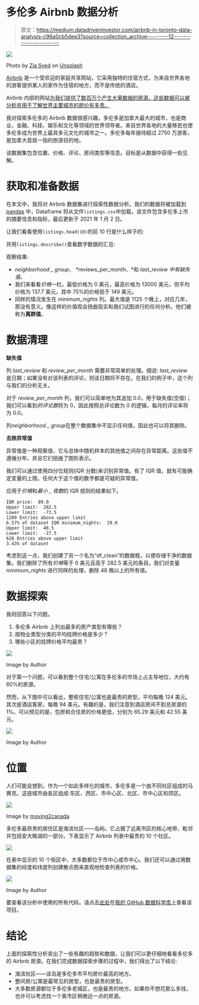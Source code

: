 # 多伦多 Airbnb 数据分析

> 原文：<https://medium.datadriveninvestor.com/airbnb-in-toronto-data-analysis-c96a0cb5dee3?source=collection_archive---------12----------------------->

![](img/6cbba701c03254b20ae78aa7d55babcd.png)

Photo by [Zia Syed](https://unsplash.com/@syedzia123?utm_source=unsplash&amp;utm_medium=referral&amp;utm_content=creditCopyText) on [Unsplash](https://unsplash.com/?utm_source=unsplash&amp;utm_medium=referral&amp;utm_content=creditCopyText)

[Airbnb](https://www.airbnb.com/) 是一个受欢迎的家庭共享网站，它采用独特的住宿方式，为来自世界各地的游客提供某人的家作为住宿的地方，而不是传统的酒店。

Airbnb 内部的网站[为我们提供了数百万个产生大量数据的房源，这些数据可以被分析并用于了解世界主要城市的房价有多贵。](http://insideairbnb.com/get-the-data.html)

我对探索多伦多的 Airbnb 数据很感兴趣，多伦多是加拿大最大的城市，也是商业、金融、科技、娱乐和文化等领域的世界领导者。来自世界各地的大量移民也使多伦多成为世界上最具多元文化的城市之一。多伦多每年接待超过 2750 万游客，是加拿大首屈一指的旅游目的地。

该数据集包含位置、价格、评论、房间类型等信息。目标是从数据中获得一些见解。

# 获取和准备数据

在本文中，我将对 Airbnb 数据集进行探索性数据分析。我们的数据将被加载到 [pandas](https://pandas.pydata.org/) 中，Dataframe 将从文件`listings.csv`中加载，该文件包含多伦多上市的摘要信息和指标，最后更新于 2021 年 1 月 2 日。

让我们看看使用`listings.head(10)`的前 10 行是什么样子的:

并用`listings.describe()`查看数字数据的汇总:

观察结果:

*   *neighborhood _ group*、 *reviews_per_month、*和 *last_review 中有缺失值。*
*   我们来看看*价格*一栏。最低价格为 0 美元，最高价格为 13000 美元，但平均价格为 137.7 美元，其中 75%的价格低于 149 美元。
*   同样的情况发生在 *minimum_nights* 列。最大值是 1125 个晚上，对应几年，那没有意义。像这样的价值观会扭曲现实和我们试图进行的任何分析。他们被称为**离群值**。

# 数据清理

**缺失值**

列 *last_review* 和 *review_per_month* 需要非常简单的处理。细说: *last_review* 是日期；如果没有对该列表的评论，则该日期将不存在。在我们的例子中，这个列与我们的分析无关。

对于 *review_per_month* 列，我们可以简单地为其追加 0.0，用于缺失值(空值)；我们可以看到*的评论数*将为 0，因此按照总评论数为 0 的逻辑，每月的评论率将为 0.0。

列*neighborhood _ group*在整个数据集中不显示任何值，因此也可以将其删除。

**去除异常值**

异常值是一种观察值，它与总体中随机样本的其他值之间存在异常距离。这些值不遵循分布，并且它们扭曲了图形表示。

我们可以通过使用四分位规则(IQR 分数)来识别异常值。有了 IQR 值，就有可能确定变量的上限。任何大于这个值的数字都是可疑的异常值。

应用于*价格*和*最小 _ 夜数*的 IQR 规则的结果如下。

```
IQR price:  89.0
Upper limit:  282.5
Lower limit:  -73.5
1200 Entries above upper limit
6.57% of dataset IQR minimum_nights:  19.0
Upper limit:  48.5
Lower limit:  -27.5
626 Entries above upper limit
3.43% of dataset
```

考虑到这一点，我们创建了另一个名为“df_clean”的数据框，以便存储干净的数据集。我们删除了所有*价格*等于 0 美元且高于 282.5 美元的条目。我们对变量 *minimum_nights* 进行同样的处理，删除 48 晚以上的所有值。

# 数据探索

我将回答以下问题。

1.  多伦多 Airbnb 上列出最多的房产类型有哪些？
2.  按物业类型分类的平均挂牌价格是多少？
3.  哪些小区的挂牌价格平均最贵？

![](img/a45e53905d2850c3dc3e62c7d50b6685.png)

Image by Author

对于第一个问题，可以看到整个住宅/公寓在多伦多的市场上占主导地位，大约有 60%的房源。

然而，从下图中可以看出，整栋住宅/公寓也是最贵的房型，平均每晚 124 美元。其次是酒店客房，每晚 94 美元。有趣的是，我们注意到酒店房间不到总房源的 1%。可以预见的是，包房和合住房的价格更低，分别为 65.29 美元和 42.55 美元。

![](img/67714feff4a2df763f730794692f35dd.png)

Image by Author

# 位置

人们可能会想到，作为一个如此多样化的城市，多伦多是一个由不同社区组成的马赛克。这座城市由各区组成:东区、西区、市中心区、北区、市中心区和郊区。

![](img/10bcf97311b297c0494d7db6064075fe.png)

Image by [moving2canada](http://moving2canada.com/where-to-live-in-toronto-neighbourhoods/)

多伦多最昂贵的居住区是海滨社区——岛屿。它占据了远离市区的核心地带，毗邻并包括安大略湖的一部分。下表显示了 Airbnb 列表中最贵的 10 个社区。

![](img/72f89236d7848ede572ebd00d614083d.png)

在表中显示的 10 个街区中，大多数都位于市中心或市中心。我们还可以通过用数据集的经度和纬度列创建散点图来直观地检查列表的价格。

![](img/5a4211b584fd9656ae214f015a4f94b1.png)

Image by Author

要查看该分析中使用的所有代码，请点击[此处](https://github.com/brunacmendes/Airbnb_Data_Analysis_Toronto/blob/main/Airbnb_Listings_Data_Analysis_Toronto.ipynb)在[我的 GitHub 数据科学库](https://github.com/brunacmendes/data_science)上查看该项目。

# 结论

上面的探索性分析突出了一些有趣的趋势和数据，让我们可以更仔细地看看多伦多的 Airbnb 房源。在我们完成数据探索步骤的过程中，我们得出了以下结论:

*   海滨社区——该岛是多伦多市平均房价最高的地方。
*   整间房/公寓是最常见的房型，也是最贵的房型。
*   大多数房源都位于多伦多老城区，也是最贵的地方。如果你不想花那么多钱，也许可以考虑找一个离市区稍微远一点的房源。